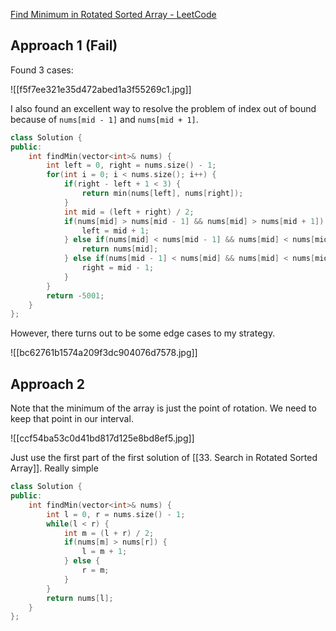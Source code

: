 [Find Minimum in Rotated Sorted Array - LeetCode](https://leetcode.com/problems/find-minimum-in-rotated-sorted-array/description/)

## Approach 1 (Fail)

Found 3 cases: 

![[f5f7ee321e35d472abed1a3f55269c1.jpg]]

I also found an excellent way to resolve the problem of index out of bound because of `nums[mid - 1]` and `nums[mid + 1]`. 

```cpp
class Solution {
public:
    int findMin(vector<int>& nums) {
        int left = 0, right = nums.size() - 1;
        for(int i = 0; i < nums.size(); i++) {
            if(right - left + 1 < 3) {
                return min(nums[left], nums[right]);
            }
            int mid = (left + right) / 2;
            if(nums[mid] > nums[mid - 1] && nums[mid] > nums[mid + 1]) {
                left = mid + 1;
            } else if(nums[mid] < nums[mid - 1] && nums[mid] < nums[mid + 1]) {
                return nums[mid];
            } else if(nums[mid - 1] < nums[mid] && nums[mid] < nums[mid] + 1) {
                right = mid - 1;
            }
        }
        return -5001;
    }
};
```

However, there turns out to be some edge cases to my strategy. 

![[bc62761b1574a209f3dc904076d7578.jpg]]

## Approach 2

Note that the minimum of the array is just the point of rotation. We need to keep that point in our interval. 

![[ccf54ba53c0d41bd817d125e8bd8ef5.jpg]]

Just use the first part of the first solution of [[33. Search in Rotated Sorted Array]]. Really simple

```cpp
class Solution {
public:
    int findMin(vector<int>& nums) {
        int l = 0, r = nums.size() - 1;
        while(l < r) {
            int m = (l + r) / 2;
            if(nums[m] > nums[r]) {
                l = m + 1;
            } else {
                r = m;
            }
        }
        return nums[l];
    }
};
```



